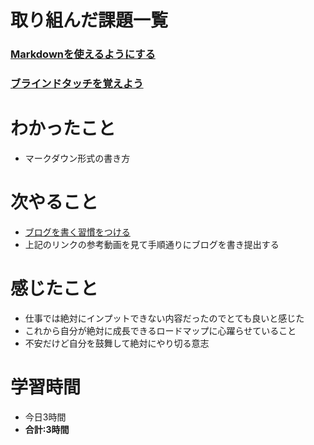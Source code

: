 # 取り組んだ課題一覧
### [Markdownを使えるようにする](https://github.com/happiness-chain/practice/blob/main/003_enginner_basic/001_markdown%E3%82%92%E4%BD%BF%E3%81%88%E3%82%8B%E3%82%88%E3%81%86%E3%81%AB%E3%81%AA%E3%82%8B.md)

### [ブラインドタッチを覚えよう](https://github.com/happiness-chain/practice/blob/main/003_enginner_basic/001_markdown%E3%82%92%E4%BD%BF%E3%81%88%E3%82%8B%E3%82%88%E3%81%86%E3%81%AB%E3%81%AA%E3%82%8B.md)
# わかったこと
- マークダウン形式の書き方
# 次やること
- [ブログを書く習慣をつける](https://github.com/happiness-chain/practice/blob/main/003_enginner_basic/002_%E3%83%96%E3%83%AD%E3%82%B0%E3%82%92%E6%9B%B8%E3%81%8F%E7%BF%92%E6%85%A3%E3%82%92%E3%81%A4%E3%81%91%E3%82%8B.md)
- 上記のリンクの参考動画を見て手順通りにブログを書き提出する
# 感じたこと
- 仕事では絶対にインプットできない内容だったのでとても良いと感じた
- これから自分が絶対に成長できるロードマップに心躍らせていること
- 不安だけど自分を鼓舞して絶対にやり切る意志
# 学習時間
- 今日3時間
- **合計:3時間**
